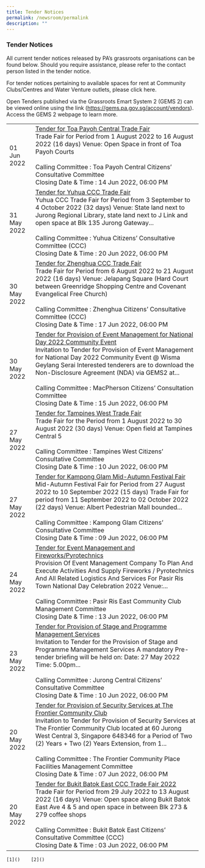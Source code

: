 ```yaml
---
title: Tender Notices
permalink: /newsroom/permalink
description: ""
---
```

### Tender Notices
All current tender notices released by PA’s grassroots organisations can be found below. Should you require assistance, please refer to the contact person listed in the tender notice.

For tender notices pertaining to available spaces for rent at Community Clubs/Centres and Water Venture outlets, please click here.

Open Tenders published via the Grassroots Emart System 2 (GEMS 2) can be viewed online using the link (https://gems.pa.gov.sg/account/vendors). Access the GEMS 2 webpage to learn more.



| | | 
| -------- | -------- | 
| 01 Jun 2022     | [Tender for Toa Payoh Central Trade Fair](//tender-details/Tender-for-Toa-Payoh-Central-Trade-Fair/)<br>Trade Fair for Period from 1 August 2022 to 16 August 2022 (16 days) Venue: Open Space in front of Toa Payoh Courts<br><br>Calling Committee : Toa Payoh Central Citizens’ Consultative Committee<br>Closing Date & Time : 14 Jun 2022, 06:00 PM|
|31 May 2022 |[Tender for Yuhua CCC Trade Fair](//) <br>Yuhua CCC Trade Fair for Period from 3 September to 4 October 2022 (32 days) Venue: State land next to Jurong Regional Library, state land next to J Link and open space at Blk 135 Jurong Gateway... <br><br> Calling Committee : Yuhua Citizens’ Consultative Committee (CCC)<br>Closing Date & Time : 20 Jun 2022, 06:00 PM| 
| 30 May 2022 |[Tender for Zhenghua CCC Trade Fair](//)<br>Trade Fair for Period from 6 August 2022 to 21 August 2022 (16 days) Venue: Jelapang Square (Hard Court between Greenridge Shopping Centre and Covenant Evangelical Free Church) <br><br>Calling Committee : Zhenghua Citizens’ Consultative Committee (CCC)<br>Closing Date & Time : 17 Jun 2022, 06:00 PM | 
| 30 May 2022 | [Tender for Provision of Event Management for National Day 2022 Community Event](//)<br>Invitation to Tender for Provision of Event Management for National Day 2022 Community Event @ Wisma Geylang Serai Interested tenderers are to download the Non-Disclosure Agreement (NDA) via GEMS2 at...<br><br> Calling Committee : MacPherson Citizens’ Consultation Committee<br>Closing Date & Time : 15 Jun 2022, 06:00 PM| 
| 27 May 2022 |[Tender for Tampines West Trade Fair](//) <br>Trade Fair for the Period from 1 August 2022 to 30 August 2022 (30 days) Venue: Open field at Tampines Central 5<br><br>Calling Committee : Tampines West Citizens’ Consultative Committee<br>Closing Date & Time : 10 Jun 2022, 06:00 PM | 
|27 May 2022 | [Tender for Kampong Glam Mid-Autumn Festival Fair](//)<br>Mid-Autumn Festival Fair for Period from 27 August 2022 to 10 September 2022 (15 days) Trade Fair for period from 11 September 2022 to 02 October 2022 (22 days) Venue: Albert Pedestrian Mall bounded...<br><br>Calling Committee : Kampong Glam Citizens’ Consultative Committee<br>Closing Date & Time : 09 Jun 2022, 06:00 PM | 
|24 May 2022 |[Tender for Event Management and Fireworks/Pyrotechnics](//) <br>Provision Of Event Management Company To Plan And Execute Activities And Supply Fireworks / Pyrotechnics And All Related Logistics And Services For Pasir Ris Town National Day Celebration 2022 Venue:...<br><br>Calling Committee : Pasir Ris East Community Club Management Committee<br>Closing Date & Time : 13 Jun 2022, 06:00 PM | 
| 23 May 2022 |[Tender for Provision of Stage and Programme Management Services](//) <br> Invitation to Tender for the Provision of Stage and Programme Management Services A mandatory Pre-tender briefing will be held on: Date: 27 May 2022 Time: 5.00pm...<br><br>Calling Committee : Jurong Central Citizens’ Consultative Committee <br>Closing Date & Time : 10 Jun 2022, 06:00 PM| 
|20 May 2022 | [Tender for Provision of Security Services at The Frontier Community Club](//) <br>Invitation to Tender for Provision of Security Services at The Frontier Community Club located at 60 Jurong West Central 3, Singapore 648346 for a Period of Two (2) Years + Two (2) Years Extension, from 1...<br><br>Calling Committee : The Frontier Community Place Facilities Management Committee<br>Closing Date & Time : 07 Jun 2022, 06:00 PM| 
|20 May 2022 |[Tender for Bukit Batok East CCC Trade Fair 2022](//) <br>Trade Fair for Period from 29 July 2022 to 13 August 2022 (16 days) Venue: Open space along Bukit Batok East Ave 4 & 5 and open space in between Blk 273 & 279 coffee shops<br><br>Calling Committee : Bukit Batok East Citizens’ Consultative Committee (CCC)<br>Closing Date & Time : 03 Jun 2022, 06:00 PM | 

    [1]()    [2]()
